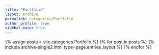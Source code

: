 ```yaml
---
title: "Portfolio"
layout: archive
permalink: categories/Portfolio
author_profile: true
sidebar_main: true
---
```



{% assign posts = site.categories.Portfolio %}
{% for post in posts %} {% include archive-single2.html type=page.entries_layout %} {% endfor %}
